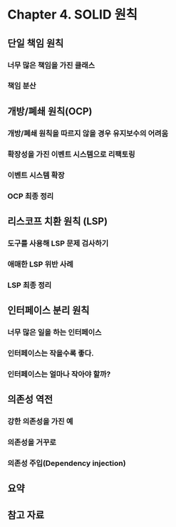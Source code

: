 # Chapter 4. SOLID 원칙

## 단일 책임 원칙

### 너무 많은 책임을 가진 클래스

### 책임 분산

## 개방/폐쇄 원칙(OCP)

### 개방/폐쇄 원칙을 따르지 않을 경우 유지보수의 어려움

### 확장성을 가진 이벤트 시스템으로 리팩토링

### 이벤트 시스템 확장

### OCP 최종 정리

## 리스코프 치환 원칙 (LSP)

### 도구를 사용해 LSP 문제 검사하기

### 애매한 LSP 위반 사례

### LSP 최종 정리

## 인터페이스 분리 원칙

### 너무 많은 일을 하는 인터페이스

### 인터페이스는 작을수록 좋다.

### 인터페이스는 얼마나 작아야 할까?

## 의존성 역전

### 강한 의존성을 가진 예

### 의존성을 거꾸로

### 의존성 주입(Dependency injection)

## 요약

## 참고 자료
